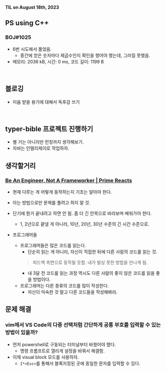 **TIL on August 18th, 2023**

## PS using C++
### BOJ#1025
* 6번 시도해서 풀었음.
  - 중간에 얻은 숫자마다 제곱수인지 확인을 했어야 했는데, 그러질 못했음.
* 메모리: 2036 kB, 시간: 0 ms, 코드 길이: 1199 B

<br>

## 블로깅
* 미움 받을 용기에 대해서 독후감 쓰기

<br>

## typer-bible 프로젝트 진행하기
* 별 거는 아니지만 런칭까지 생각해보기.
* 자바는 인텔리제이로 작업하자.


## 생각할거리
### [Be An Engineer, Not A Frameworker | Prime Reacts](https://youtu.be/UowtlZB2a70)
* 현재 다루는 게 어떻게 동작하는지 기초는 알아야 한다.
* 아는 방법으로만 문제를 풀려고 하지 말 것.
* 단기에 뭔가 끝내려고 하면 안 됨. 좀 더 긴 안목으로 바라보며 배워가야 한다.
  - 1, 2년으로 끝낼 게 아니라, 10년, 20년, 30년 수준의 긴 시간 수준으로.

* 프로그래머들
  * 프로그래머들은 많은 코드를 읽는다.
    - 단순히 읽는 게 아니라, 자신이 직접한 뒤에 다른 사람의 코드를 읽는 것.
    > 피드백 측면으로 동작될 듯함. 내가 발상 못한 방법을 만나게 됨.
    - 내 3달 전 코드를 읽는 과정 역시도 다른 사람의 좋지 않은 코드를 읽을 좋을 방법이다.
  * 프로그래머는 다른 종류의 코드를 많이 작성한다.
    - 자신이 익숙한 것 말고 다른 코드들을 작성해봐라.

## 문제 해결
### vim에서 VS Code의 다중 선택처럼 간단하게 공통 부호를 입력할 수 있는 방법이 있을까?
* 먼저 powershell로 구동되는 터미널부터 바꿨어야 했다.
  - 명령 프롬프트로 열리게 설정을 바꿔서 해결함.
* 이제 visual block 모드를 사용하자.
  - `I*<Esc>`를 통해서 블록지정된 곳에 동일한 문자를 입력할 수 있다.

